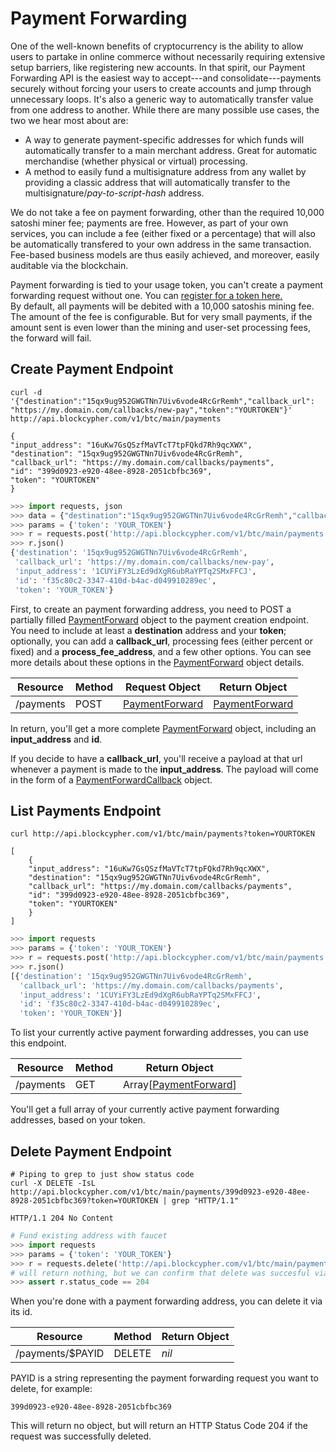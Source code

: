 # Payment Forwarding

One of the well-known benefits of cryptocurrency is the ability to allow users to partake in online commerce without necessarily requiring extensive setup barriers, like registering new accounts. In that spirit, our Payment Forwarding API is the easiest way to accept---and consolidate---payments securely without forcing your users to create accounts and jump through unnecessary loops. It's also a generic way to automatically transfer value from one address to another. While there are many possible use cases, the two we hear most about are:

- A way to generate payment-specific addresses for which funds will automatically transfer to a main merchant address. Great for automatic merchandise (whether physical or virtual) processing.
- A method to easily fund a multisignature address from any wallet by providing a classic address that will automatically transfer to the multisignature/*pay-to-script-hash* address.

We do not take a fee on payment forwarding, other than the required 10,000 satoshi miner fee; payments are free. However, as part of your own services, you can include a fee (either fixed or a percentage) that will also be automatically transfered to your own address in the same transaction. Fee-based business models are thus easily achieved, and moreover, easily auditable via the blockchain.

<aside class="notice">
Payment forwarding is tied to your usage token, you can't create a payment forwarding request without one. You can <a href="http://account.blockcypher.com">register for a token here.</a>
</aside>

<aside class="warning">
By default, all payments will be debited with a 10,000 satoshis mining fee. The amount of the fee is configurable. But for very small payments, if the amount sent is even lower than the mining and user-set processing fees, the forward will fail.
</aside>

## Create Payment Endpoint

```shell
curl -d '{"destination":"15qx9ug952GWGTNn7Uiv6vode4RcGrRemh","callback_url": "https://my.domain.com/callbacks/new-pay","token":"YOURTOKEN"}' http://api.blockcypher.com/v1/btc/main/payments

{
"input_address": "16uKw7GsQSzfMaVTcT7tpFQkd7Rh9qcXWX",
"destination": "15qx9ug952GWGTNn7Uiv6vode4RcGrRemh",
"callback_url": "https://my.domain.com/callbacks/payments",
"id": "399d0923-e920-48ee-8928-2051cbfbc369",
"token": "YOURTOKEN"
}
```

```python
>>> import requests, json
>>> data = {"destination":"15qx9ug952GWGTNn7Uiv6vode4RcGrRemh","callback_url": "https://my.domain.com/callbacks/new-pay"}
>>> params = {'token': 'YOUR_TOKEN'}
>>> r = requests.post('http://api.blockcypher.com/v1/btc/main/payments', data=json.dumps(data), params=params)
>>> r.json()
{'destination': '15qx9ug952GWGTNn7Uiv6vode4RcGrRemh',
 'callback_url': 'https://my.domain.com/callbacks/new-pay',
 'input_address': '1CUYiFY3LzEd9dXgR6ubRaYPTq2SMxFFCJ',
 'id': 'f35c80c2-3347-410d-b4ac-d049910289ec',
 'token': 'YOUR_TOKEN'}
```

First, to create an payment forwarding address, you need to POST a partially filled [PaymentForward](#paymentforward) object to the payment creation endpoint. You need to include at least a **destination** address and your **token**; optionally, you can add a **callback_url**, processing fees (either percent or fixed) and a **process_fee_address**, and a few other options. You can see more details about these options in the [PaymentForward](#paymentforward) object details.

Resource | Method | Request Object | Return Object
-------- | ------ | -------------- | -------------
/payments | POST | [PaymentForward](#paymentforward) | [PaymentForward](#paymentforward)

In return, you'll get a more complete [PaymentForward](#PaymentForward) object, including an **input_address** and **id**.

<aside class="notice">
If you decide to have a <b>callback_url</b>, you'll receive a payload at that url whenever a payment is made to the <b>input_address</b>. The payload will come in the form of a <a href="paymentforwardcallback">PaymentForwardCallback</a> object.
</aside>

## List Payments Endpoint

```shell
curl http://api.blockcypher.com/v1/btc/main/payments?token=YOURTOKEN

[
	{
	"input_address": "16uKw7GsQSzfMaVTcT7tpFQkd7Rh9qcXWX",
	"destination": "15qx9ug952GWGTNn7Uiv6vode4RcGrRemh",
	"callback_url": "https://my.domain.com/callbacks/payments",
	"id": "399d0923-e920-48ee-8928-2051cbfbc369",
	"token": "YOURTOKEN"
	}
]
```

```python
>>> import requests
>>> params = {'token': 'YOUR_TOKEN'}
>>> r = requests.post('http://api.blockcypher.com/v1/btc/main/payments', params=params)
>>> r.json()
[{'destination': '15qx9ug952GWGTNn7Uiv6vode4RcGrRemh',
  'callback_url': 'https://my.domain.com/callbacks/payments',
  'input_address': '1CUYiFY3LzEd9dXgR6ubRaYPTq2SMxFFCJ',
  'id': 'f35c80c2-3347-410d-b4ac-d049910289ec',
  'token': 'YOUR_TOKEN'}]
```

To list your currently active payment forwarding addresses, you can use this endpoint.

Resource | Method | Return Object
-------- | ------ | -------------
/payments | GET | Array[[PaymentForward](#paymentforward)]

You'll get a full array of your currently active payment forwarding addresses, based on your token.

## Delete Payment Endpoint

```shell
# Piping to grep to just show status code
curl -X DELETE -IsL http://api.blockcypher.com/v1/btc/main/payments/399d0923-e920-48ee-8928-2051cbfbc369?token=YOURTOKEN | grep "HTTP/1.1"

HTTP/1.1 204 No Content
```

```python
# Fund existing address with faucet
>>> import requests
>>> params = {'token': 'YOUR_TOKEN'}
>>> r = requests.delete('http://api.blockcypher.com/v1/btc/main/payments/f35c80c2-3347-410d-b4ac-d049910289ec', params=params)
# will return nothing, but we can confirm that delete was succesful via http code
>>> assert r.status_code == 204
```

When you're done with a payment forwarding address, you can delete it via its id.

Resource | Method | Return Object
-------- | ------ | -------------
/payments/$PAYID | DELETE |  *nil*

PAYID is a string representing the payment forwarding request you want to delete, for example:

`399d0923-e920-48ee-8928-2051cbfbc369`

This will return no object, but will return an HTTP Status Code 204 if the request was successfully deleted.
